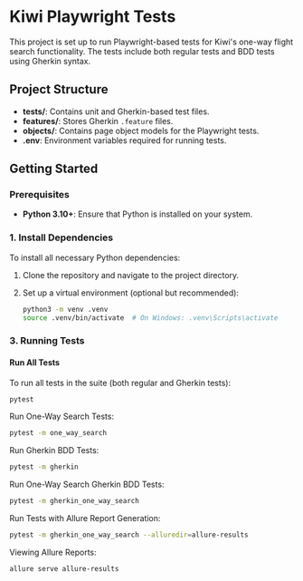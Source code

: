 # Kiwi Playwright Tests

This project is set up to run Playwright-based tests for Kiwi's one-way flight search functionality. 
The tests include both regular tests and BDD tests using Gherkin syntax.

## Project Structure

- **tests/**: Contains unit and Gherkin-based test files.
- **features/**: Stores Gherkin `.feature` files.
- **objects/**: Contains page object models for the Playwright tests.
- **.env**: Environment variables required for running tests.

## Getting Started

### Prerequisites

- **Python 3.10+**: Ensure that Python is installed on your system.

### 1. Install Dependencies

To install all necessary Python dependencies:

1. Clone the repository and navigate to the project directory.
2. Set up a virtual environment (optional but recommended):

   ```bash
   python3 -m venv .venv
   source .venv/bin/activate  # On Windows: .venv\Scripts\activate
   ```
   
### 3. Running Tests

#### Run All Tests

To run all tests in the suite (both regular and Gherkin tests):

```bash
pytest
```

Run One-Way Search Tests:

```bash
pytest -m one_way_search
```

Run Gherkin BDD Tests:

```bash
pytest -m gherkin
```

Run One-Way Search Gherkin BDD Tests:

```bash
pytest -m gherkin_one_way_search
```

Run Tests with Allure Report Generation:

```bash
pytest -m gherkin_one_way_search --alluredir=allure-results
```

Viewing Allure Reports:

```bash
allure serve allure-results
```